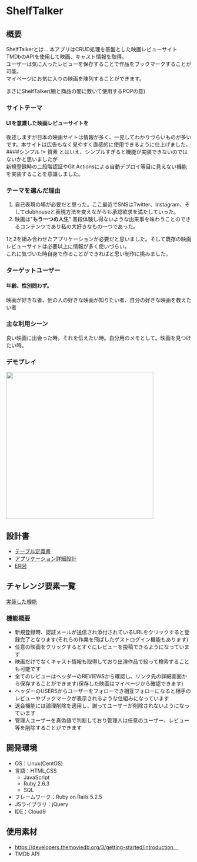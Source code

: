 # ShelfTalker

## 概要
ShelfTalkerとは...  本アプリはCRUD処理を基盤とした映画レビューサイト  
TMDbのAPIを使用して映画、キャスト情報を取得。  
ユーザーは気に入ったレビューを保存することで作品をブックマークすることが可能。  
マイページにお気に入りの映画を陳列することができます。  
  
まさにShelfTalker(棚と商品の間に敷いて使用するPOPの意)


### サイトテーマ
#### UIを意識した映画レビューサイトを
後述しますが日本の映画サイトは情報が多く、一見してわかりづらいものが多いです。本サイトは広告もなく見やすく直感的に使用できるように仕上げました。  
####シンプル != 質素
とはいえ、シンプルすぎると機能が実装できないのではないかと思いましたが  
新規登録時の二段階認証やGit Actionsによる自動デプロイ等目に見えない機能を実装することを意識しました。


### テーマを選んだ理由
1. 自己表現の場が必要だと思った。ここ最近でSNSはTwitter、Instagram、そしてclubhouseと表現方法を変えながらも承認欲求を満たしていった。  
2. 映画は"**もう一つの人生**" 普段体験し得ないような出来事を味わうことのできるコンテンツであり私の大好きなもの一つであった。
  
1と2を組み合わせたアプリケーションが必要だと思いました。そして既存の映画レビューサイトは必要以上に情報が多く使いづらい。  
これに気づいた時自身で作ることができればと思い制作に挑みました。


### ターゲットユーザー
#### 年齢、性別問わず。  
映画が好きな者、他の人の好きな映画が知りたい者、自分の好きな映画を教えたい者


### 主な利用シーン
良い映画に出会った時。それを伝えたい時。自分用のメモとして。映画を見つけたい時。


### デモプレイ
<img src="ShelfTalker_gif.gif" width="400">


## 設計書
- [テーブル定義書](https://docs.google.com/spreadsheets/d/1UsjkKhIVXtB9PnCAEK7Vd1-GZrmUWdXkW_lXzY0Bxuo/edit#gid=0)
- [アプリケーション詳細設計](https://docs.google.com/spreadsheets/d/14Rikx16Nuci44hd96XxTP6Z8oM6dCLXFhRET6CUoZDY/edit#gid=0)  
- [ER図](https://app.diagrams.net/#G1I006FXINbQOdTCJ8BpH3_jH6-LXL1cpQ)

## チャレンジ要素一覧
[実装した機能](https://docs.google.com/spreadsheets/d/1EvaT_Lskz77sVSPdANoSPh19_rkRdEzevJ_vdld5fxI/edit#gid=0)

### 機能概要
- 新規登録時、認証メールが送信され添付されているURLをクリックすると登録完了となります(それらの作業を飛ばしたゲストログイン機能もあります)  
- 任意の映画をクリックするとすぐにレビューを投稿できるようになっています  
- 映画だけでなくキャスト情報も取得しており出演作品で絞って検索することも可能です  
- 全てのレビューはヘッダーのREVIEWSから確認し、リンク先の詳細画面から保存することができます(保存した映画はマイページから確認できます)  
- ヘッダーのUSERSからユーザーをフォローでき相互フォローになると相手のレビューやブックマークが表示されるような仕組みになっています  
- 退会機能には論理削除を適用し、謝ってユーザーが削除されないようになっています  
- 管理人ユーザーを真偽値で判断しており管理人は任意のユーザー、レビュー等を削除することができます  



## 開発環境
- OS：Linux(CentOS)
- 言語：HTML,CSS
  - JavaScript
  - Ruby 2.6.3
  - SQL
- フレームワーク：Ruby on Rails 5.2.5
- JSライブラリ：jQuery
- IDE：Cloud9

## 使用素材
- https://developers.themoviedb.org/3/getting-started/introduction　
- TMDb API

